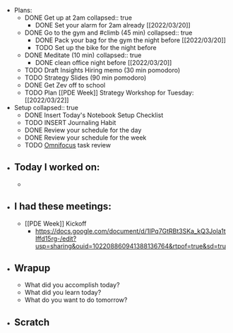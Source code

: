 - Plans:
	- DONE Get up at 2am
	  collapsed:: true
		- DONE Set your alarm for 2am already [[2022/03/20]]
	- DONE Go to the gym and #climb (45 min)
	  collapsed:: true
		- DONE Pack your bag for the gym the night before [[2022/03/20]]
		- TODO Set up the bike for the night before
	- DONE Meditate (10 min)
	  collapsed:: true
		- DONE clean office night before [[2022/03/20]]
	- TODO Draft Insights Hiring memo (30 min pomodoro)
	- TODO Strategy Slides (90 min pomodoro)
	- DONE Get Zev off to school
	- TODO Plan [[PDE Week]] Strategy Workshop for Tuesday: [[2022/03/22]]
- Setup
  collapsed:: true
	- DONE Insert Today's Notebook Setup Checklist
	- TODO INSERT Journaling Habit
	- DONE Review your schedule for the day
	- DONE Review your schedule for the week
	- TODO [Omnifocus](omnifocus://) task review
- ## Today I worked on:
	-
- ## I had these meetings:
	- [[PDE Week]] Kickoff
		- https://docs.google.com/document/d/1IPq7GtRBt3SKa_kQ3Jola1tIffd15rg-/edit?usp=sharing&ouid=102208860941388136764&rtpof=true&sd=tru
- ## Wrapup
	- What did you accomplish today?
	- What did you learn today?
	- What do you want to do tomorrow?
- ## Scratch